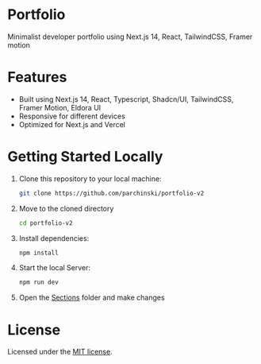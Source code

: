 # Portfolio

Minimalist developer portfolio using Next.js 14, React, TailwindCSS, Framer motion

# Features

- Built using Next.js 14, React, Typescript, Shadcn/UI, TailwindCSS, Framer Motion, Eldora UI
- Responsive for different devices
- Optimized for Next.js and Vercel

# Getting Started Locally

1. Clone this repository to your local machine:

   ```bash
   git clone https://github.com/parchinski/portfolio-v2
   ```

2. Move to the cloned directory

   ```bash
   cd portfolio-v2
   ```

3. Install dependencies:

   ```bash
   npm install
   ```

4. Start the local Server:

   ```bash
   npm run dev
   ```

5. Open the [Sections](https://github.com/parchinski/portfolio-v2/tree/main/app/sections) folder and make changes

# License

Licensed under the [MIT license](https://github.com/parchinski/portfolio-v2/blob/main/LICENSE.md).

